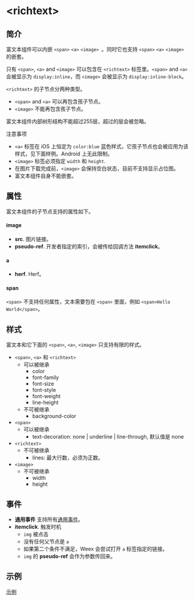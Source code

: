 # &lt;richtext&gt; <Badge text="v0.20+" type="warning"/>

## 简介

富文本组件可以内嵌 `<span>` `<a>` `<image> `。同时它也支持 `<span>` `<a>` `<image> ` 的嵌套。

只有 `<span>`, `<a>` and `<image>` 可以包含在 `<richtext>` 标签里。`<span>` and `<a>` 会被显示为 `display:inline`，而 `<image>` 会被显示为 `display:inline-block`。

`<richtext>` 的子节点分两种类型。
* `<span>` and `<a>` 可以再包含孩子节点。
* `<image>` 不能再包含孩子节点。

富文本组件内部树形结构不能超过255层，超过的层会被忽略。

注意事项
* `<a>` 标签在 iOS 上恒定为 `color:blue` 蓝色样式，它孩子节点也会被应用为该样式，见下面样例。Android 上无此限制。
* `<image>` 标签必须指定 `width` 和 `height`.
* 在图片下载完成前，`<image>` 会保持空白状态，目前不支持显示占位图。
* 富文本组件自身不能嵌套。

## 属性

富文本组件的子节点支持的属性如下。

#### image

* **src**. 图片链接。
* **pseudo-ref**. 开发者指定的索引，会被传给回调方法 **itemclick**。

#### a

* **herf**. Herf。

#### span

`<span>` 不支持任何属性，文本需要包在 `<span>` 里面，例如 `<span>Hello World</span>`。

## 样式

富文本和它下面的 `<span>`, `<a>`, `<image>` 只支持有限的样式。

* `<span>`, `<a>` 和 `<richtext>`
    * 可以被继承
        * color
        * font-family
        * font-size
        * font-style
        * font-weight
        * line-height
    * 不可被继承
        * background-color
* `<span>`
    * 可以被继承
        * text-decoration: none | underline | line-through, 默认值是 none
* `<richtext>`
    * 不可被继承
        * lines: 最大行数，必须为正数。
* `<image>`
    * 不可被继承
        * width
        * height

## 事件

* **通用事件** 支持所有[通用事件](../events/common-events.html)。
* **itemclick**. 触发时机
   * `img` 被点击
   * 没有任何父节点是 `a`
   * 如果第二个条件不满足，Weex 会尝试打开 `a` 标签指定的链接。
   * `img` 的 **pseudo-ref** 会作为参数传回来。

## 示例

[示例](http://dotwe.org/vue/f60fa4323e8248c91ed88d53af2ce9fc)